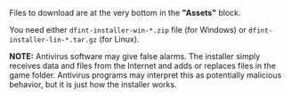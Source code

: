 Files to download are at the very bottom in the **"Assets"** block.

You need either `dfint-installer-win-*.zip` file (for Windows) or `dfint-installer-lin-*.tar.gz` (for Linux).

**NOTE:** Antivirus software may give false alarms. The installer simply receives data and files from the Internet and adds or replaces files in the game folder. Antivirus programs may interpret this as potentially malicious behavior, but it is just how the installer works.

